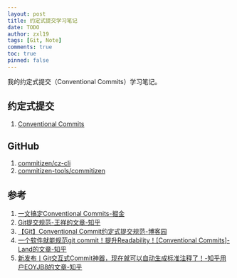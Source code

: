 ```yaml
---
layout: post
title: 约定式提交学习笔记
date: TODO
author: zxl19
tags: [Git, Note]
comments: true
toc: true
pinned: false
---
```


我的约定式提交（Conventional Commits）学习笔记。

<!-- more -->

## 约定式提交

1. [Conventional Commits](https://www.conventionalcommits.org/en/v1.0.0/)

## GitHub

1. [commitizen/cz-cli](https://github.com/commitizen/cz-cli)
2. [commitizen-tools/commitizen](https://github.com/commitizen-tools/commitizen)

## 参考

1. [一文搞定Conventional Commits-掘金](https://juejin.cn/post/6877462747631026190)
2. [Git提交规范-王祥的文章-知乎](https://zhuanlan.zhihu.com/p/1954959011012122208)
3. [【Git】Conventional Commit约定式提交规范-博客园](https://www.cnblogs.com/RealBeBetter/p/17322765.html)
4. [一个软件就能规范git commit！提升Readability！[Conventional Commits]-Land的文章-知乎](https://zhuanlan.zhihu.com/p/662600590)
5. [新发布丨Git交互式Commit神器，现在就可以自动生成标准注释了！-知乎用户EOYJB8的文章-知乎](https://zhuanlan.zhihu.com/p/124131642)
